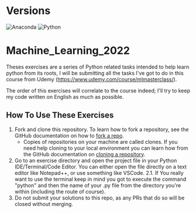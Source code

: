 # Versions

![Anaconda](https://img.shields.io/badge/Anaconda-2.0.0-orange)
![Python](https://img.shields.io/badge/Python-3.11-green)

# Machine_Learning_2022

Theses exercises are a series of Python related tasks intended to help learn python from its roots, I will be submitting all the tasks I've got to do in this course from Udemy (https://www.udemy.com/course/mlmasterclass/).

The order of this exercises will correlate to the course indeed; I'll try to keep my code written on English as much as possible.

## How To Use These Exercises 

1. Fork and clone this repository. To learn how to fork a repository, see the GitHub documentation on how to [fork a repo](https://docs.github.com/en/get-started/quickstart/fork-a-repo). 
    * Copies of repositories on your machine are called clones. If you need help cloning to your local environment you can learn how from the GitHub documentation on [cloning a repository](https://docs.github.com/en/github/creating-cloning-and-archiving-repositories/cloning-a-repository-from-github/cloning-a-repository).
2. Go to an exercise directory and open the project file in your Python IDE/Terminal/Code Editor. You can either open the file directly on a text editor like Notepad++, or use something like VSCode.
2.1. If You really want to use the terminal keep in mind you got to execute the command "python" and then the name of your .py file from the directory you're within (including the route of course).
3. Do not submit your solutions to this repo, as any PRs that do so will be closed without merging.